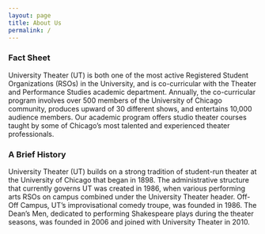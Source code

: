 ```yaml
---
layout: page
title: About Us
permalink: /
---
```


### Fact Sheet

University Theater (UT) is both one of the most active Registered Student Organizations (RSOs) in the University, and is co-curricular with the Theater and Performance Studies academic department. Annually, the co-curricular program involves over 500 members of the University of Chicago community, produces upward of 30 different shows, and entertains 10,000 audience members. Our academic program offers studio theater courses taught by some of Chicago’s most talented and experienced theater professionals.


### A Brief History

University Theater (UT) builds on a strong tradition of student-run theater at the University of Chicago that began in 1898. The administrative structure that currently governs UT was created in 1986, when various performing arts RSOs on campus combined under the University Theater header. Off-Off Campus, UT’s improvisational comedy troupe, was founded in 1986. The Dean’s Men, dedicated to performing Shakespeare plays during the theater seasons, was founded in 2006 and joined with University Theater in 2010.
